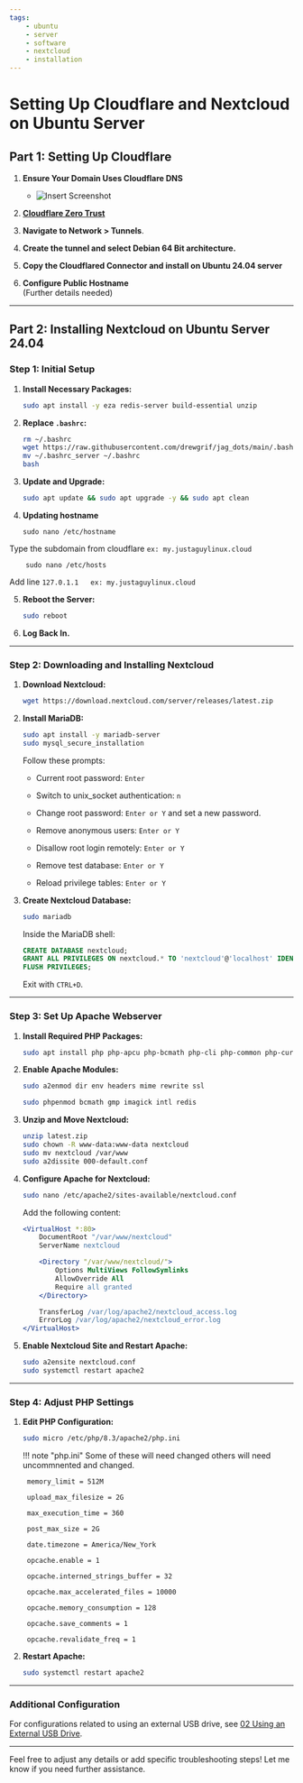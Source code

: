```yaml
---
tags:
    - ubuntu
    - server
    - software
    - nextcloud
    - installation
---
```


# Setting Up Cloudflare and Nextcloud on Ubuntu Server

## Part 1: Setting Up Cloudflare

1. **Ensure Your Domain Uses Cloudflare DNS**
   - ![Insert Screenshot](#)

2. **[Cloudflare Zero Trust](https://one.dash.cloudflare.com)**

3. **Navigate to Network > Tunnels**.

4. **Create the tunnel and select Debian 64 Bit architecture.**

5. **Copy the Cloudflared Connector and install on Ubuntu 24.04 server**

6. **Configure Public Hostname**  
   (Further details needed)

---

## Part 2: Installing Nextcloud on Ubuntu Server 24.04

### Step 1: Initial Setup

1. **Install Necessary Packages:**

    ```bash
    sudo apt install -y eza redis-server build-essential unzip
    ```

2. **Replace `.bashrc`:**

    ```bash
    rm ~/.bashrc
    wget https://raw.githubusercontent.com/drewgrif/jag_dots/main/.bashrc_server
    mv ~/.bashrc_server ~/.bashrc
    bash
    ```

3. **Update and Upgrade:**

	```bash
    sudo apt update && sudo apt upgrade -y && sudo apt clean
	```

4. **Updating hostname**

	```shell
	sudo nano /etc/hostname
	```
Type the subdomain from cloudflare `ex: my.justaguylinux.cloud`


```shell
	sudo nano /etc/hosts
```

Add line `127.0.1.1	  ex: my.justaguylinux.cloud`

 
5. **Reboot the Server:**

	```bash
	sudo reboot
	```

6. **Log Back In.**

---

### Step 2: Downloading and Installing Nextcloud

1. **Download Nextcloud:**

    ```bash
    wget https://download.nextcloud.com/server/releases/latest.zip
    ```

2. **Install MariaDB:**

    ```bash
    sudo apt install -y mariadb-server
    sudo mysql_secure_installation
    ```

    Follow these prompts:
    
    - Current root password: `Enter`
    
    - Switch to unix_socket authentication: `n`
    
    - Change root password: `Enter or Y` and set a new password.
    
    - Remove anonymous users: `Enter or Y`
    
    - Disallow root login remotely: `Enter or Y`
    
    - Remove test database: `Enter or Y`
    
    - Reload privilege tables: `Enter or Y`
    

3. **Create Nextcloud Database:**

    ```bash
    sudo mariadb
    ```

    Inside the MariaDB shell:

    ```sql
    CREATE DATABASE nextcloud;
    GRANT ALL PRIVILEGES ON nextcloud.* TO 'nextcloud'@'localhost' IDENTIFIED BY 'mypassword';
    FLUSH PRIVILEGES;
    ```

    Exit with `CTRL+D`.

---

### Step 3: Set Up Apache Webserver

1. **Install Required PHP Packages:**

    ```bash
    sudo apt install php php-apcu php-bcmath php-cli php-common php-curl php-gd php-gmp php-imagick php-intl php-mbstring php-mysql php-zip php-xml php-redis
    ```

2. **Enable Apache Modules:**

    ```bash
    sudo a2enmod dir env headers mime rewrite ssl
    ```
    
    ```bash
    sudo phpenmod bcmath gmp imagick intl redis
    ```

3. **Unzip and Move Nextcloud:**

    ```bash
    unzip latest.zip
    sudo chown -R www-data:www-data nextcloud
    sudo mv nextcloud /var/www
    sudo a2dissite 000-default.conf
    ```

4. **Configure Apache for Nextcloud:**

    ```bash
    sudo nano /etc/apache2/sites-available/nextcloud.conf
    ```

    Add the following content:

    ```apache
    <VirtualHost *:80>
        DocumentRoot "/var/www/nextcloud"
        ServerName nextcloud

        <Directory "/var/www/nextcloud/">
            Options MultiViews FollowSymlinks
            AllowOverride All
            Require all granted
        </Directory>

        TransferLog /var/log/apache2/nextcloud_access.log
        ErrorLog /var/log/apache2/nextcloud_error.log
    </VirtualHost>
    ```

5. **Enable Nextcloud Site and Restart Apache:**

    ```bash
    sudo a2ensite nextcloud.conf
    sudo systemctl restart apache2
    ```

---

### Step 4: Adjust PHP Settings

1. **Edit PHP Configuration:**

    ```bash
    sudo micro /etc/php/8.3/apache2/php.ini
    ```

    !!! note "php.ini"
        Some of these will need changed others will need uncommnented and changed.

		memory_limit = 512M
		
		upload_max_filesize = 2G
		
		max_execution_time = 360
		
		post_max_size = 2G
		
		date.timezone = America/New_York
		
		opcache.enable = 1
		
		opcache.interned_strings_buffer = 32
		
		opcache.max_accelerated_files = 10000
		
		opcache.memory_consumption = 128
		
		opcache.save_comments = 1
		
		opcache.revalidate_freq = 1
		
  

2. **Restart Apache:**

    ```bash
    sudo systemctl restart apache2
    ```

---

### Additional Configuration
For configurations related to using an external USB drive, see [02 Using an External USB Drive](#).

---

Feel free to adjust any details or add specific troubleshooting steps! Let me know if you need further assistance.
